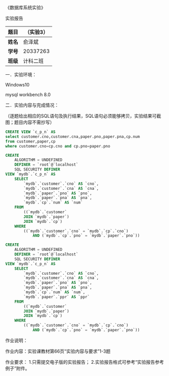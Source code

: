 《数据库系统实验》

实验报告

| **题目** | （实验3） |
| -------- | --------- |
| **姓名** | 俞泽斌    |
| **学号** | 20337263  |
| **班级** | 计科二班  |

 

一．实验环境：

Windows10

mysql workbench 8.0

二．实验内容与完成情况：

（逐题给出相应的SQL语句及执行结果，SQL语句必须能够拷贝，实验结果可截图；题目内容不需抄写）

 ```sql
 CREATE VIEW `c_p_n` AS
 select customer.cno,customer.cna,paper.pno,paper.pna,cp.num
 from customer,paper,cp
 where customer.cno=cp.cno and cp.pno=paper.pno
 ```

```sql
CREATE 
    ALGORITHM = UNDEFINED 
    DEFINER = `root`@`localhost` 
    SQL SECURITY DEFINER
VIEW `mydb`.`c_p_n` AS
    SELECT 
        `mydb`.`customer`.`cno` AS `cno`,
        `mydb`.`customer`.`cna` AS `cna`,
        `mydb`.`paper`.`pno` AS `pno`,
        `mydb`.`paper`.`pna` AS `pna`,
        `mydb`.`cp`.`num` AS `num`
    FROM
        ((`mydb`.`customer`
        JOIN `mydb`.`paper`)
        JOIN `mydb`.`cp`)
    WHERE
        ((`mydb`.`customer`.`cno` = `mydb`.`cp`.`cno`)
            AND (`mydb`.`cp`.`pno` = `mydb`.`paper`.`pno`))
```

```sql
CREATE 
    ALGORITHM = UNDEFINED 
    DEFINER = `root`@`localhost` 
    SQL SECURITY DEFINER
VIEW `mydb`.`c_p_n` AS
    SELECT 
        `mydb`.`customer`.`cno` AS `cno`,
        `mydb`.`customer`.`cna` AS `cna`,
        `mydb`.`paper`.`pno` AS `pno`,
        `mydb`.`paper`.`pna` AS `pna`,
        `mydb`.`cp`.`num` AS `num`,
        `mydb`.`paper`.`ppr` AS `ppr`
    FROM
        ((`mydb`.`customer`
        JOIN `mydb`.`paper`)
        JOIN `mydb`.`cp`)
    WHERE
        ((`mydb`.`customer`.`cno` = `mydb`.`cp`.`cno`)
            AND (`mydb`.`cp`.`pno` = `mydb`.`paper`.`pno`))
```



作业说明：

作业内容：实验课教材第66页“实验内容与要求”1-3题


 作业要求：
 1.只需提交电子版的实验报告；
 2.实验报告格式可参考“实验报告参考例子”附件。
